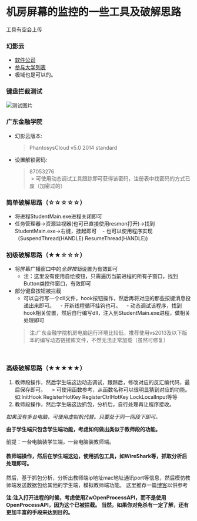 机房屏幕的监控的一些工具及破解思路
===================
工具有空会上传

### 幻影云
-  [软件公司](http://www.phantosys.net/)
-  [参与大学列表](http://www.phantosys.net/hyy/cgal_jy.html)
- 极域也是可以的。
### 键盘拦截测试
![测试图片](https://github.com/dcLunatic/Tool/blob/master/computeRoom/keyboardTest.png)

### 广东金融学院
- 幻影云版本:
  > PhantosysCloud v5.0 2014 standard
- 设置解锁密码:
  > 87053276  
  > 可使用动态调试工具跟踪即可获得该密码，注册表中找密码的方式已废（加密过的）
  
  
### 简单破解思路（☆☆☆☆☆）
- 将进程StudentMain.exe进程关闭即可
- 任务管理器->资源监视器(也可已直接使用resmon打开)->找到StudentMain.exe->右键，挂起即可
    - 也可以使用程序实现（SuspendThread(HANDLE) ResumeThread(HANDLE))


### 初级破解思路（★★☆☆☆）
- 将屏幕广播窗口中的*全屏按钮*设置为有效即可
    - 注：这里没有使用自绘按钮，只需遍历当前进程的所有子窗口，找到Button类控件窗口，有效即可
- 部分键盘按钮被拦截
    - 可以自行写一个dll文件，hook按钮操作，然后再将对应的那些按键消息投递出来即可。
    - 开新线程循环挂钩也可。
    - 动态调试该程序，找到hook相关位置，然后自行编写dll，注入到StudentMain.exe进程，做相关处理即可
    > 注:广东金融学院机房电脑运行环境比较低，推荐使用vs2013及以下版本的编写动态链接库文件，不然无法正常加载（虽然可修复）
    
    
### 高级破解思路（★★★★★）
1. 教师段操作，然后学生端这边动态调试，跟踪后，修改对应的反汇编代码，最后保存即可。
    > 可使用函数参考，从函数名称可以很明显猜到对应的功能。如:InitHook RegisterHotKey RegisterCtrlHotKey LockLocalInput等等
2. 教师段操作，然后学生端这边抓包，分析后，自行处理再让程序接收。

*如果没有多台电脑，可使用虚拟机代替。只要处于同一网段下即可。*

**由于学生端只包含学生端功能，考虑如何做出类似于教师段的功能。**

前提：一台电脑装学生端，一台电脑装教师端。
#### 教师端操作，然后在学生端这边，使用抓包工具，如WireShark等，抓取分析后处理即可。
然后，基于抓包分析，分析出教师端ip地址mac地址通讯port等信息，然后模仿教师端发送数据包给其他的学生端，模拟教师端功能。
这里推荐一篇[博客](http://blog.csdn.net/envon123/article/details/9245831)以供参考


**注:注入打开进程的时候，考虑使用ZwOpenProcessAPI，而不是使用OpenProcessAPI，因为这个已被拦截。
当然，如果你对免杀有一定了解，还有更加丰富的手段来达到目的。**

